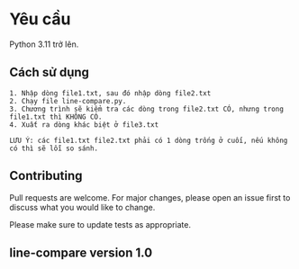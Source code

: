 # Yêu cầu

Python 3.11 trở lên.

## Cách sử dụng

```
1. Nhập dòng file1.txt, sau đó nhập dòng file2.txt
2. Chạy file line-compare.py.
3. Chương trình sẽ kiểm tra các dòng trong file2.txt CÓ, nhưng trong file1.txt thì KHÔNG CÓ.
4. Xuất ra dòng khác biệt ở file3.txt

LƯU Ý: các file1.txt file2.txt phải có 1 dòng trống ở cuối, nếu không có thì sẽ lỗi so sánh.
```

## Contributing

Pull requests are welcome. For major changes, please open an issue first
to discuss what you would like to change.

Please make sure to update tests as appropriate.

## line-compare version 1.0